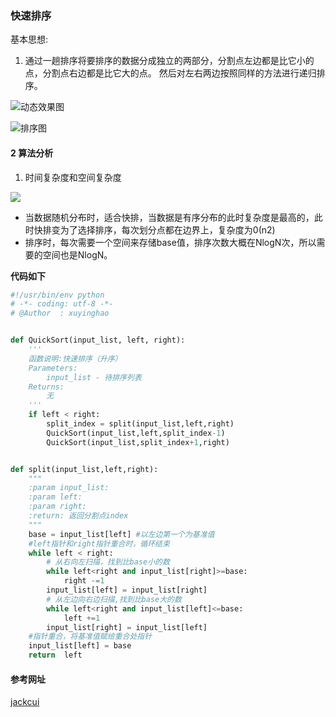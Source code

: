 ### 快速排序

基本思想:
1. 通过一趟排序将要排序的数据分成独立的两部分，分割点左边都是比它小的点，分割点右边都是比它大的点。
然后对左右两边按照同样的方法进行递归排序。

![动态效果图](http://cuijiahua.com/wp-content/uploads/2017/12/algorithm_4_0.gif)

![排序图](http://cuijiahua.com/wp-content/uploads/2017/12/algorithm_4_1.png)


#### 2 算法分析
1. 时间复杂度和空间复杂度

![](http://cuijiahua.com/wp-content/uploads/2017/12/algorithm_4_3_modify.png)

- 当数据随机分布时，适合快排，当数据是有序分布的此时复杂度是最高的，此时快排变为了选择排序，每次划分点都在边界上，复杂度为0(n2)
- 排序时，每次需要一个空间来存储base值，排序次数大概在NlogN次，所以需要的空间也是NlogN。


**代码如下**

```python
#!/usr/bin/env python
# -*- coding: utf-8 -*-
# @Author  : xuyinghao


def QuickSort(input_list, left, right):
    '''
    函数说明:快速排序（升序）
    Parameters:
        input_list - 待排序列表
    Returns:
        无
    '''
    if left < right:
        split_index = split(input_list,left,right)
        QuickSort(input_list,left,split_index-1)
        QuickSort(input_list,split_index+1,right)


def split(input_list,left,right):
    """
    :param input_list:
    :param left:
    :param right:
    :return: 返回分割点index
    """
    base = input_list[left] #以左边第一个为基准值
    #left指针和right指针重合时，循环结束
    while left < right:
        # 从右向左扫描，找到比base小的数
        while left<right and input_list[right]>=base:
            right -=1
        input_list[left] = input_list[right]
        # 从左边向右边扫描,找到比base大的数
        while left<right and input_list[left]<=base:
            left +=1
        input_list[right] = input_list[left]
    #指针重合，将基准值赋给重合处指针
    input_list[left] = base
    return  left

```




#### 参考网址
[jackcui](http://cuijiahua.com/blog/2017/12/algorithm_4.html)
